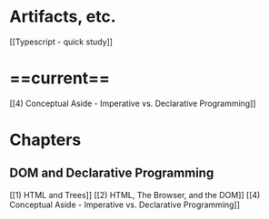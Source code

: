 
# Artifacts, etc.

[[Typescript - quick study]]

# ==current==

[[4) Conceptual Aside - Imperative vs. Declarative Programming]]

# Chapters

## DOM and Declarative Programming

[[1) HTML and Trees]]
[[2) HTML, The Browser, and the DOM]]
[[4) Conceptual Aside - Imperative vs. Declarative Programming]]
